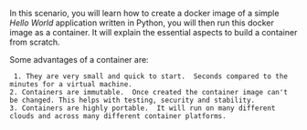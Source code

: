 
In this scenario, you will learn how to create a docker image of a simple _Hello World_ application written in Python, you will then run this docker image as a container. It will explain the essential aspects to build a container from scratch.

Some advantages of a container are:

	 1. They are very small and quick to start.  Seconds compared to the minutes for a virtual machine.
	2. Containers are immutable.  Once created the container image can't be changed. This helps with testing, security and stability.
	3. Containers are highly portable.  It will run on many different clouds and across many different container platforms.
	